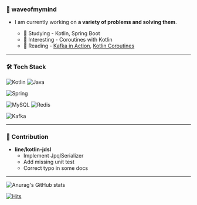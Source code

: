 ### 🌊 waveofmymind

- I am currently working on **a variety of problems and solving them**.

  - 👀 Studying - Kotlin, Spring Boot
  - 🤩 Interesting - Coroutines with Kotlin
  - 📖 Reading - [Kafka in Action](https://www.yes24.com/Product/Goods/122679091), [Kotlin Coroutines](https://www.yes24.com/Product/Goods/123034354)
---

### 🛠️ Tech Stack

![Kotlin](https://img.shields.io/badge/Kotlin-B75EA4?style=for-the-badge&logo=kotlin&logoColor=F6891F)
![Java](https://img.shields.io/badge/JAVA-007396?style=for-the-badge&logo=java&logoColor=white)

![Spring](https://img.shields.io/badge/Spring-6DB33F?style=for-the-badge&logo=spring&logoColor=white)

![MySQL](https://img.shields.io/badge/MySQL-4479A1?style=for-the-badge&logo=MySQL&logoColor=fff) ![Redis](https://img.shields.io/badge/redis-%23DD0031.svg?&style=for-the-badge&logo=redis&logoColor=white)

![Kafka](https://img.shields.io/badge/Apache_Kafka-231F20?style=for-the-badge&logo=apache-kafka&logoColor=white)

---

### 📮 Contribution

- **line/kotlin-jdsl**
    - Implement JpqlSerializer
    - Add missing unit test
    - Correct typo in some docs

---

![Anurag's GitHub stats](https://github-readme-stats.vercel.app/api?username=waveofmymind&show_icons=true&theme=dark)

[![Hits](https://hits.seeyoufarm.com/api/count/incr/badge.svg?url=https%3A%2F%2Fgithub.com%2Fwaveofmymind&count_bg=%2379C83D&title_bg=%23555555&icon=&icon_color=%23E7E7E7&title=hits&edge_flat=false)](https://hits.seeyoufarm.com)

